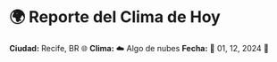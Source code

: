 # 🌍 Reporte del Clima de Hoy

**Ciudad:** Recife, BR 🌐
**Clima:** ☁️ Algo de nubes
**Fecha:** 📅 01, 12, 2024 🚀
